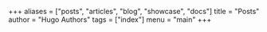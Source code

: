 +++
aliases = ["posts", "articles", "blog", "showcase", "docs"]
title = "Posts"
author = "Hugo Authors"
tags = ["index"]
menu = "main"
+++
